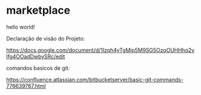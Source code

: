 # marketplace
hello world!


Declaração de visão do Projeto:

https://docs.google.com/document/d/1Izqh4yTgMip5M9SG5OzqOUHHhq2vlfg4OOadDwbySRc/edit

comandos basicos de git: 

https://confluence.atlassian.com/bitbucketserver/basic-git-commands-776639767.html
